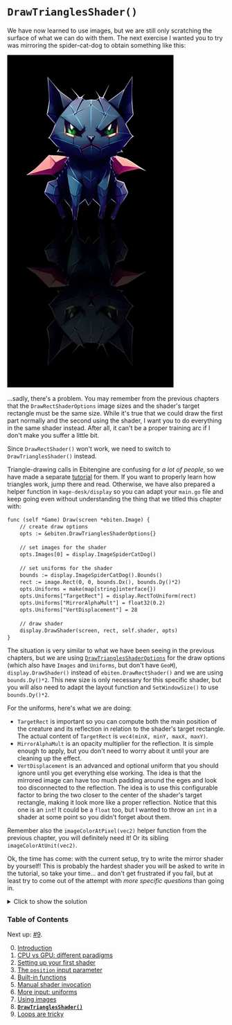 # `DrawTrianglesShader()`

We have now learned to use images, but we are still only scratching the surface of what we can do with them. The next exercise I wanted you to try was mirroring the spider-cat-dog to obtain something like this:

![](https://github.com/tinne26/kage-desk/blob/main/img/mirrored_creature.webp?raw=true)

...sadly, there's a problem. You may remember from the previous chapters that the `DrawRectShaderOptions` image sizes and the shader's target rectangle must be the same size. While it's true that we could draw the first part normally and the second using the shader, I want you to do everything in the same shader instead. After all, it can't be a proper training arc if I don't make you suffer a little bit.

Since `DrawRectShader()` won't work, we need to switch to `DrawTrianglesShader()` instead.

Triangle-drawing calls in Ebitengine are confusing for *a lot of people*, so we have made a separate [tutorial](https://github.com/tinne26/kage-desk/blob/main/tutorials/misc/triangles.md) for them. If you want to properly learn how triangles work, jump there and read. Otherwise, we have also prepared a helper function in `kage-desk/display` so you can adapt your `main.go` file and keep going even without understanding the thing that we titled this chapter with:
```Golang
func (self *Game) Draw(screen *ebiten.Image) {
	// create draw options
	opts := &ebiten.DrawTrianglesShaderOptions{}

	// set images for the shader
	opts.Images[0] = display.ImageSpiderCatDog()

	// set uniforms for the shader
	bounds := display.ImageSpiderCatDog().Bounds()
	rect := image.Rect(0, 0, bounds.Dx(), bounds.Dy()*2)
	opts.Uniforms = make(map[string]interface{})
	opts.Uniforms["TargetRect"] = display.RectToUniform(rect)
	opts.Uniforms["MirrorAlphaMult"] = float32(0.2)
	opts.Uniforms["VertDisplacement"] = 28
	
	// draw shader
	display.DrawShader(screen, rect, self.shader, opts)
}
```

The situation is very similar to what we have been seeing in the previous chapters, but we are using [`DrawTrianglesShaderOptions`](https://pkg.go.dev/github.com/hajimehoshi/ebiten/v2#DrawTrianglesShaderOptions) for the draw options (which also have `Images` and `Uniforms`, but don't have `GeoM`), `display.DrawShader()` instead of `ebiten.DrawRectShader()` and we are using `bounds.Dy()*2`. This new size is only necessary for this specific shader, but you will also need to adapt the layout function and `SetWindowSize()` to use `bounds.Dy()*2`.

For the uniforms, here's what we are doing:
- `TargetRect` is important so you can compute both the main position of the creature and its reflection in relation to the shader's target rectangle. The actual content of `TargetRect` is `vec4(minX, minY, maxX, maxY)`.
- `MirrorAlphaMult` is an opacity multiplier for the reflection. It is simple enough to apply, but you don't need to worry about it until your are cleaning up the effect.
- `VertDisplacement` is an advanced and optional uniform that you should ignore until you get everything else working. The idea is that the mirrored image can have too much padding around the eges and look too disconnected to the reflection. The idea is to use this configurable factor to bring the two closer to the center of the shader's target rectangle, making it look more like a proper reflection. Notice that this one is an `int`! It could be a `float` too, but I wanted to throw an `int` in a shader at some point so you didn't forget about them.

Remember also the `imageColorAtPixel(vec2)` helper function from the previous chapter, you will definitely need it! Or its sibling `imageColorAtUnit(vec2)`.

Ok, the time has come: with the current setup, try to write the mirror shader by yourself! This is probably the hardest shader you will be asked to write in the tutorial, so take your time... and don't get frustrated if you fail, but at least try to come out of the attempt with *more specific questions* than going in.

<details>
<summary>Click to show the solution</summary>

```Golang
func Fragment(position vec4, _ vec2, _ vec4) vec4 {
	// prepare helper information
	relativePos := vec2(position.x - TargetRect[0], position.y - TargetRect[1])
	rectHeight := TargetRect[3] - TargetRect[1]
	yCenter := rectHeight/2

	// apply displacement
	relativePos.y += float(VertDisplacement)*sign(relativePos.y - yCenter)

	// top part (unmodified creature)
	mainColor := imageColorAtPixel(relativePos)

	// bottom part (inverted and alpha-adjusted creature)
	mirrorPosition := vec2(relativePos.x, rectHeight - relativePos.y)
	mirrorColor := imageColorAtPixel(mirrorPosition)

	// compose the result
	return mainColor + mirrorColor*MirrorAlphaMult
}
```
*(Full program available at [examples/intro/mirror](https://github.com/tinne26/kage-desk/blob/main/examples/intro/mirror))*
</details>


### Table of Contents
Next up: [#9](https://github.com/tinne26/kage-desk/blob/main/tutorials/intro/09_loops.md).

0. [Introduction](https://github.com/tinne26/kage-desk/blob/main/tutorials/intro/00_introduction.md)
1. [CPU vs GPU: different paradigms](https://github.com/tinne26/kage-desk/blob/main/tutorials/intro/01_cpu_vs_gpu.md)
2. [Setting up your first shader](https://github.com/tinne26/kage-desk/blob/main/tutorials/intro/02_shader_setup.md)
3. [The `position` input parameter](https://github.com/tinne26/kage-desk/blob/main/tutorials/intro/03_position_input.md)
4. [Built-in functions](https://github.com/tinne26/kage-desk/blob/main/tutorials/intro/04_built_in_functions.md)
5. [Manual shader invocation](https://github.com/tinne26/kage-desk/blob/main/tutorials/intro/05_invoke_shader.md)
6. [More input: uniforms](https://github.com/tinne26/kage-desk/blob/main/tutorials/intro/06_uniforms.md)
7. [Using images](https://github.com/tinne26/kage-desk/blob/main/tutorials/intro/07_images.md)
8. [**`DrawTrianglesShader()`**](https://github.com/tinne26/kage-desk/blob/main/tutorials/intro/08_triangles.md)
9. [Loops are tricky](https://github.com/tinne26/kage-desk/blob/main/tutorials/intro/09_loops.md)
<!-- 10. [Tutorial end](https://github.com/tinne26/kage-desk/blob/main/tutorials/intro/10_end.md) -->
